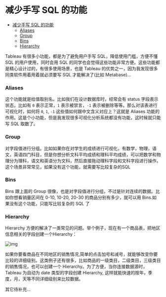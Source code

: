 # 减少手写 SQL 的功能

<!-- TOC -->

- [减少手写 SQL 的功能](#减少手写-sql-的功能)
    - [Aliases](#aliases)
    - [Group](#group)
    - [Bins](#bins)
    - [Hierarchy](#hierarchy)

<!-- /TOC -->

Tableau 有很多小功能，都是为了避免用户手写 SQL，降低使用门槛，方便不懂 SQL 的用户使用，同时会用 SQL 的同学也会觉得这些功能非常方便。这些功能都是精心设计过的，有很多使用场景，也是 Tableau 的优势之一，因为我发现很多同类软件用着用着就必须要写 SQL 才能解决了(比如 Metabase)...

### Aliases

这个功能就是给值取别名。比如我们在设计数据库时，经常会有 status 字段表示状态，比如有 `0` 表示正常，`1` 表示被禁言，`-1` 表示被删除等等。那么对该表进行可视化时，如何将 `0`, `1`, `-1` 这些值如何跟中文含义对应上？这就是 Aliases 功能的作用。这是个小功能，但是我发现很多可视化分析系统都没有功能，这时候就只能写 SQL 取数了。

### Group

对字段值进行分组。比如如果你在对学生的成绩进行可视化，有数学，物理，语文，英语四门科目，但是你想分析文科平均成绩和理科平均成绩，可以把数学和物理分为理科，语文和英语分为文科，然后直接拖动理科字段和文科字段进行操作。这个场景非常常见，如果没有这个功能，就需要写比较复杂的SQL

### Bins
Bins 跟上面的 Group 很像，也是对字段值进行分组，不过是针对连续的数据。比如你想看销量区间在 0-10, 10-20, 20-30 的商品分别有多少，就可以用 Bins.如果没有这个功能，只能写比较复杂的 SQL 了

### Hierarchy

Hierarchy 方便的解决了一类常见的问题。举个例子，现在有一个商品表，把地区信息相关的字段创建一个Hierarchy：

![img](https://si.geilicdn.com/img-0bb20000016db3821c230a211580-unadjust_406_206.png)

如果你要看商品在不同地区的销售情况,简单的点击加号和减号，就能够改变你要比较的详细级别。这类例子还有很多，比如商品的一级类目，二级类目，三级类目的销售情况，也可以创建一个 Hierarchy。为了方便，当你连接数据源时，Tableau 为自动为 date 类型的字段创建 Hierarchy, 这样就能快速的按年，季度，月，天等不同详细级别来比较数据。

其它待补充...

